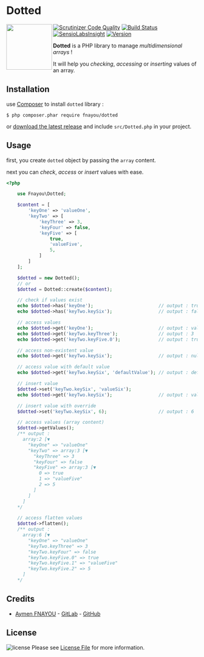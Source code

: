 Dotted
======

<img src="http://data.aymen-fnayou.com/dotted_logo.png" width="120px" align="left"/>

[![Scrutinizer Code Quality](https://scrutinizer-ci.com/g/fnayou/dotted/badges/quality-score.png?b=master)](https://scrutinizer-ci.com/g/fnayou/dotted/?branch=master)
[![Build Status](https://scrutinizer-ci.com/g/fnayou/dotted/badges/build.png?b=master)](https://scrutinizer-ci.com/g/fnayou/dotted/build-status/master)
[![SensioLabsInsight](https://insight.sensiolabs.com/projects/d322f96e-af47-4d90-ac5b-439f71815ee3/mini.png)](https://insight.sensiolabs.com/projects/d322f96e-af47-4d90-ac5b-439f71815ee3)
[![Version](http://img.shields.io/packagist/v/fnayou/dotted.svg?style=flat)](https://packagist.org/packages/fnayou/dotted)

**Dotted** is a PHP library to manage *multidimensional arrays* !

It will help you *checking*, *accessing* or *inserting* values of an array.

## Installation

use [Composer][link-composer] to install `dotted` library :

```shell
$ php composer.phar require fnayou/dotted
```

or [download the latest release][link-release] and include `src/Dotted.php` in your project.

## Usage

first, you create `dotted` object by passing the `array` content.

next you can *check*, *access* or *insert* values with ease.

```php
<?php

    use Fnayou\Dotted;

    $content = [
        'keyOne' => 'valueOne',
        'keyTwo' => [
            'keyThree' => 3, 
            'keyFour' => false,
            'keyFive' => [
                true,
                'valueFive',
                5,
            ]
        ]
    ];

    $dotted = new Dotted();
    // or
    $dotted = Dotted::create($content);

    // check if values exist
    echo $dotted->has('keyOne');                        // output : true
    echo $dotted->has('keyTwo.keySix');                 // output : false

    // access values
    echo $dotted->get('keyOne');                        // output : valueOne
    echo $dotted->get('keyTwo.keyThree');               // output : 3
    echo $dotted->get('keyTwo.keyFive.0');              // output : true

    // access non-existent value
    echo $dotted->get('keyTwo.keySix');                 // output : null

    // access value with default value 
    echo $dotted->get('keyTwo.keySix', 'defaultValue'); // output : defaultValue

    // insert value
    $dotted->set('keyTwo.keySix', 'valueSix');
    echo $dotted->get('keyTwo.keySix');                 // output : valueSix

    // insert value with override
    $dotted->set('keyTwo.keySix', 6);                   // output : 6

    // access values (array content) 
    $dotted->getValues();
    /** output : 
      array:2 [▼
        "keyOne" => "valueOne"
        "keyTwo" => array:3 [▼
          "keyThree" => 3
          "keyFour" => false
          "keyFive" => array:3 [▼
            0 => true
            1 => "valueFive"
            2 => 5
          ]
        ]
      ]
    */

    // access flatten values
    $dotted->flatten();
    /** output :
      array:6 [▼
        "keyOne" => "valueOne"
        "keyTwo.keyThree" => 3
        "keyTwo.keyFour" => false
        "keyTwo.keyFive.0" => true
        "keyTwo.keyFive.1" => "valueFive"
        "keyTwo.keyFive.2" => 5
      ]
    */
```

## Credits

- [Aymen FNAYOU][link-author] - [GitLab][link-author-gitlab] - [GitHub][link-author-github]

## License

![license](https://img.shields.io/badge/license-MIT-lightgrey.svg) Please see [License File](LICENSE.md) for more information.

[link-author]: https://aymen-fnayou.com
[link-author-gitlab]: https://gitlab.com/fnayou
[link-author-github]: https://github.com/fnayou
[link-composer]: https://getcomposer.org/
[link-release]: https://github.com/fnayou/dotted/releases
